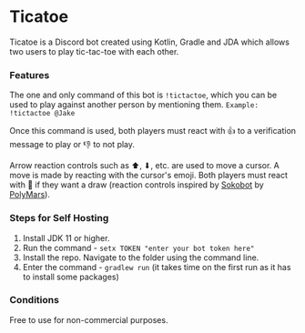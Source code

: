# Ticatoe

Ticatoe is a Discord bot created using Kotlin, Gradle and JDA which allows two users to play tic-tac-toe with each other.

### Features

The one and only command of this bot is ``!tictactoe``, which you can be used to play against another person by mentioning them.
``Example: !tictactoe @Jake``

Once this command is used, both players must react with 👍 to a verification message to play or 👎 to not play.

Arrow reaction controls such as ⬆, ⬇, etc. are used to move a cursor. A move is made by reacting with the cursor's emoji. Both players must react with 🤝 if they want a draw (reaction controls inspired by [Sokobot](https://github.com/PolyMarsDev/Sokobot) by [PolyMars](https://github.com/PolyMarsDev)).

### Steps for Self Hosting

1. Install JDK 11 or higher.
2. Run the command - ``setx TOKEN "enter your bot token here"``
3. Install the repo. Navigate to the folder using the command line.
4. Enter the command - ``gradlew run`` (it takes time on the first run as it has to install some packages)

### Conditions
Free to use for non-commercial purposes.
